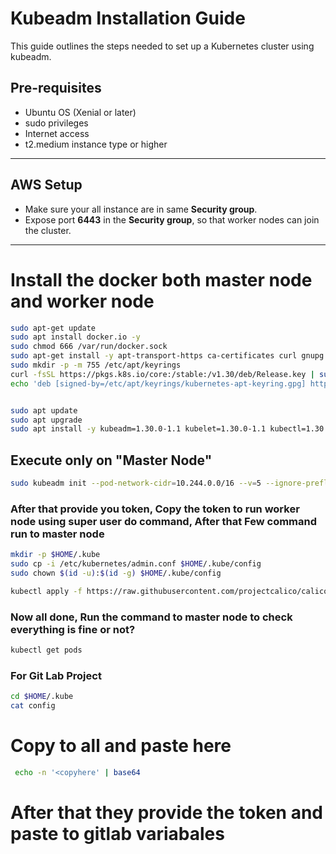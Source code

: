 # Kubeadm Installation Guide

This guide outlines the steps needed to set up a Kubernetes cluster using kubeadm.

## Pre-requisites

- Ubuntu OS (Xenial or later)
- sudo privileges
- Internet access
- t2.medium instance type or higher

---

## AWS Setup

- Make sure your all instance are in same **Security group**.
- Expose port **6443** in the **Security group**, so that worker nodes can join the cluster.

---

# Install the docker both master node and worker node



```bash
sudo apt-get update
sudo apt install docker.io -y
sudo chmod 666 /var/run/docker.sock
sudo apt-get install -y apt-transport-https ca-certificates curl gnupg
sudo mkdir -p -m 755 /etc/apt/keyrings
curl -fsSL https://pkgs.k8s.io/core:/stable:/v1.30/deb/Release.key | sudo gpg --dearmor -o /etc/apt/keyrings/kubernetes-apt-keyring.gpg
echo 'deb [signed-by=/etc/apt/keyrings/kubernetes-apt-keyring.gpg] https://pkgs.k8s.io/core:/stable:/v1.30/deb/ /' | sudo tee /etc/apt/sources.list.d/kubernetes.list


sudo apt update
sudo apt upgrade
sudo apt install -y kubeadm=1.30.0-1.1 kubelet=1.30.0-1.1 kubectl=1.30.0-1.1
```

## Execute only on "Master Node"

```bash
sudo kubeadm init --pod-network-cidr=10.244.0.0/16 --v=5 --ignore-preflight-errors=NumCPU,Mem
```
### After that provide you token, Copy the token to run worker node using super user do command, After that Few command run to master node

```bash
mkdir -p $HOME/.kube
sudo cp -i /etc/kubernetes/admin.conf $HOME/.kube/config
sudo chown $(id -u):$(id -g) $HOME/.kube/config
```

```bash
kubectl apply -f https://raw.githubusercontent.com/projectcalico/calico/v3.25.0/manifests/calico.yaml

```

### Now all done, Run the command to master node to check everything is fine or not?
```bash
kubectl get pods
```


### For Git Lab Project
```bash
cd $HOME/.kube
cat config
```

# Copy to all and paste here
```bash
 echo -n '<copyhere' | base64
```

# After that they provide the token and paste to gitlab variabales
